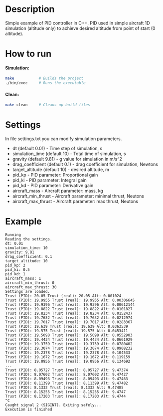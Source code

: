 # Description
Simple example of PID controller in C++.
PID used in simple aircraft 1D simulation (altitude only) to achieve desired altitude from point of start (0 altitude).

# How to run
#### Simulation:
```bash
make           # Builds the project
./bin/exec     # Runs the executable
```

#### Clean:
```bash
make clean     # Cleans up build files
```
# Settings
In file settings.txt you can modify simulation parameters.
- dt (default 0.01) - Time step of simulation, s
- simulation_time (default 10) - Total time of simulation, s
- gravity (default 9.81) - g value for simulation in m/s^2
- drag_coefficient (default 0.1) - drag coefficient for simulation, Newtons
- target_altitude (default 10) - desired altitude, m
- pid_kp - PID parameter: Proportional gain
- pid_ki - PID parameter: Integral gain
- pid_kd - PID parameter: Derivative gain
- aircraft_mass - Aircraft parameter: mass, kg
- aircraft_min_thrust - Aircraft parameter: minimal thrust, Neutons
- aircraft_max_thrust - Aircraft parameter: max thrust, Neutons

# Example 
```terminal
Running
Reading the settings.
dt: 0.01
simulation_time: 10
gravity: 9.81
drag_coefficient: 0.1
target_altitude: 10
pid_kp: 2
pid_ki: 0.5
pid_kd: 1
aircraft_mass: 1
aircraft_min_thrust: 0
aircraft_max_thrust: 30
Settings are loaded.
Trust (PID): 20.05 Trust (real): 20.05 Alt: 0.001024
Trust (PID): 19.9955 Trust (real): 19.9955 Alt: 0.00306645
Trust (PID): 19.9396 Trust (real): 19.9396 Alt: 0.00612144
Trust (PID): 19.8822 Trust (real): 19.8822 Alt: 0.0101827
Trust (PID): 19.8234 Trust (real): 19.8234 Alt: 0.0152437
Trust (PID): 19.7632 Trust (real): 19.7632 Alt: 0.0212974
Trust (PID): 19.7017 Trust (real): 19.7017 Alt: 0.0283367
Trust (PID): 19.639 Trust (real): 19.639 Alt: 0.0363539
Trust (PID): 19.575 Trust (real): 19.575 Alt: 0.0453411
Trust (PID): 19.5098 Trust (real): 19.5098 Alt: 0.0552903
Trust (PID): 19.4434 Trust (real): 19.4434 Alt: 0.0661929
Trust (PID): 19.3759 Trust (real): 19.3759 Alt: 0.0780402
Trust (PID): 19.3074 Trust (real): 19.3074 Alt: 0.0908232
Trust (PID): 19.2378 Trust (real): 19.2378 Alt: 0.104533
Trust (PID): 19.1672 Trust (real): 19.1672 Alt: 0.119159
Trust (PID): 19.0956 Trust (real): 19.0956 Alt: 0.134692
...
Trust (PID): 8.05727 Trust (real): 8.05727 Alt: 9.47374
Trust (PID): 8.07602 Trust (real): 8.07602 Alt: 9.47427
Trust (PID): 8.09493 Trust (real): 8.09493 Alt: 9.47463
Trust (PID): 8.11399 Trust (real): 8.11399 Alt: 9.47482
Trust (PID): 8.1332 Trust (real): 8.1332 Alt: 9.47485
Trust (PID): 8.15255 Trust (real): 8.15255 Alt: 9.4747
Trust (PID): 8.17203 Trust (real): 8.17203 Alt: 9.4744
^C
Caught signal 2 (SIGINT). Exiting safely...
Execution is finished
```